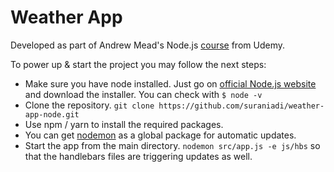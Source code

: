 # Weather App

Developed as part of Andrew Mead's Node.js [course](https://www.udemy.com/course/the-complete-nodejs-developer-course-2/) from Udemy.

To power up & start the project you may follow the next steps:

- Make sure you have node installed. Just go on [official Node.js website](https://nodejs.org/) and download the installer. You can check with `$ node -v`
- Clone the repository. `git clone https://github.com/suraniadi/weather-app-node.git`
- Use npm / yarn to install the required packages.
- You can get [nodemon](https://www.npmjs.com/package/nodemon) as a global package for automatic updates.
- Start the app from the main directory. `nodemon src/app.js -e js/hbs` so that the handlebars files are triggering updates as well.
